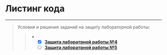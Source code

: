 # Листинг кода
___
> Условия и решения заданий на защиту лабораторной работы: 
>> * - [x] [__Защита лаборатрной работы №4__](./ЛР4_Защита.md)
>>   - [ ] [__Защита лаборатрной работы №5__]()
